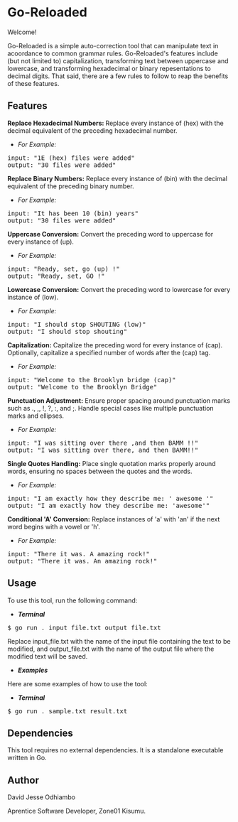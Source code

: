 # Go-Reloaded 
Welcome!

Go-Reloaded is a simple auto-correction tool that can manipulate text in acoordance to common grammar rules. Go-Reloaded's features include (but not limited to) capitalization, transforming text between uppercase and lowercase, and transforming hexadecimal or binary repesentations to decimal digits. That said, there are a few rules to follow to reap the benefits of these features.

## Features
<b> Replace Hexadecimal Numbers: </b> Replace every instance of (hex) with the decimal equivalent of the preceding hexadecimal number.

* *For Example:*
<pre>
input: "1E (hex) files were added"
output: "30 files were added"
</pre>

**Replace Binary Numbers:** Replace every instance of (bin) with the decimal equivalent of the preceding binary number.

* *For Example:*
<pre>
input: "It has been 10 (bin) years"
output: "30 files were added"
</pre>

**Uppercase Conversion:** Convert the preceding word to uppercase for every instance of (up).

* *For Example:*
<pre>
input: "Ready, set, go (up) !"
output: "Ready, set, GO !"
</pre>

**Lowercase Conversion:** Convert the preceding word to lowercase for every instance of (low).

* *For Example:*
<pre>
input: "I should stop SHOUTING (low)"
output: "I should stop shouting"
</pre>

**Capitalization:** Capitalize the preceding word for every instance of (cap). Optionally, capitalize a specified number of words after the (cap) tag.

* *For Example:*
<pre>
input: "Welcome to the Brooklyn bridge (cap)"
output: "Welcome to the Brooklyn Bridge"
</pre>

**Punctuation Adjustment:** Ensure proper spacing around punctuation marks such as ., ,, !, ?, :, and ;. Handle special cases like multiple punctuation marks and ellipses.

* *For Example:*
<pre>
input: "I was sitting over there ,and then BAMM !!"
output: "I was sitting over there, and then BAMM!!"
</pre>

**Single Quotes Handling:** Place single quotation marks properly around words, ensuring no spaces between the quotes and the words.
* *For Example:*
<pre>
input: "I am exactly how they describe me: ' awesome '"
output: "I am exactly how they describe me: 'awesome'"
</pre>

**Conditional 'A' Conversion:** Replace instances of 'a' with 'an' if the next word begins with a vowel or 'h'.
* *For Example:*
<pre>
input: "There it was. A amazing rock!"
output: "There it was. An amazing rock!"
</pre>

## Usage

To use this tool, run the following command:

* ***Terminal***

<pre>
$ go run . input_file.txt output_file.txt
</pre>

Replace input_file.txt with the name of the input file containing the text to be modified, and output_file.txt with the name of the output file where the modified text will be saved.
* ***Examples***

Here are some examples of how to use the tool:

* ***Terminal***
<pre>
$ go run . sample.txt result.txt
</pre>

## Dependencies

This tool requires no external dependencies. It is a standalone executable written in Go.

## Author

David Jesse Odhiambo

Aprentice Software Developer, Zone01 Kisumu.